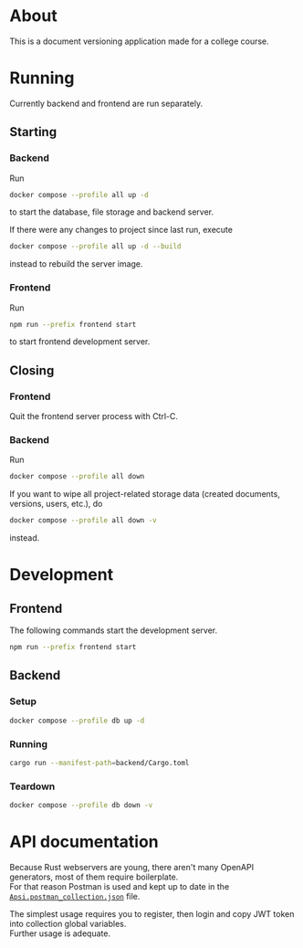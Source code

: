 # About

This is a document versioning application made for a college course.

# Running

Currently backend and frontend are run separately.

## Starting

### Backend

Run

```sh
docker compose --profile all up -d
```

to start the database, file storage and backend server.

If there were any changes to project since last run, execute

```sh
docker compose --profile all up -d --build
```

instead to rebuild the server image.

### Frontend

Run

```sh
npm run --prefix frontend start
```

to start frontend development server.

## Closing

### Frontend

Quit the frontend server process with Ctrl-C.

### Backend

Run

```sh
docker compose --profile all down
```

If you want to wipe all project-related storage data (created documents, versions, users, etc.), do

```sh
docker compose --profile all down -v
```

instead.

# Development

## Frontend

The following commands start the development server.

```sh
npm run --prefix frontend start
```

## Backend

### Setup

```sh
docker compose --profile db up -d
```

### Running

```sh
cargo run --manifest-path=backend/Cargo.toml
```

### Teardown

```sh
docker compose --profile db down -v
```

# API documentation

Because Rust webservers are young, there aren't many OpenAPI generators, most of them require boilerplate.  
For that reason Postman is used and kept up to date in the [`Apsi.postman_collection.json`](./Apsi.postman_collection.json) file.

The simplest usage requires you to register, then login and copy JWT token into collection global variables.  
Further usage is adequate.
